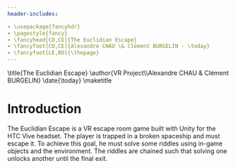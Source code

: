 ```yaml
---
header-includes:

- \usepackage{fancyhdr}
- \pagestyle{fancy}
- \fancyhead[CO,CE]{The Euclidian Escape}
- \fancyfoot[CO,CE]{Alexandre CHAU \& Clément BURGELIN - \today}
- \fancyfoot[LE,RO]{\thepage}
---
```


\title{The Euclidian Escape}
\author{VR Project\\\\Alexandre CHAU \& Clément BURGELIN}
\date{\today}
\maketitle

# Introduction

The Euclidian Escape is a VR escape room game built with Unity for the HTC Vive headset. The player is trapped in a broken spaceship and must escape it. To achieve this goal, he must solve some riddles using in-game objects and the environment. The riddles are chained such that solving one unlocks another until the final exit.